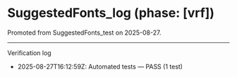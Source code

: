 # SuggestedFonts_log (phase: [vrf])

Promoted from SuggestedFonts_test on 2025-08-27.

---
Verification log
- 2025-08-27T16:12:59Z: Automated tests — PASS (1 test)

